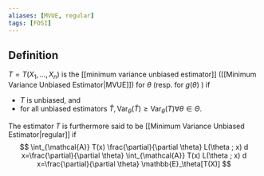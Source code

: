 ```yaml
---
aliases: [MVUE, regular]
tags: [FOSI]
---
```

## Definition
$T=T\left(X_1, \ldots, X_n\right)$ is the [[minimum variance unbiased estimator]] ([[Minimum Variance Unbiased Estimator|MVUE]]) for $\theta$ (resp. for $g(\theta)$ ) if
- $T$ is unbiased, and
- for all unbiased estimators $\tilde{T}, \operatorname{Var}_\theta(\tilde{T}) \geqslant \operatorname{Var}_\theta(T) \forall \theta \in \Theta$.

The estimator $T$ is furthermore said to be [[Minimum Variance Unbiased Estimator|regular]] if
$$
\int_{\mathcal{A}} T(x) \frac{\partial}{\partial \theta} L(\theta ; x) d x=\frac{\partial}{\partial \theta} \int_{\mathcal{A}} T(x) L(\theta ; x) d x=\frac{\partial}{\partial \theta} \mathbb{E}_\theta[T(X)]
$$